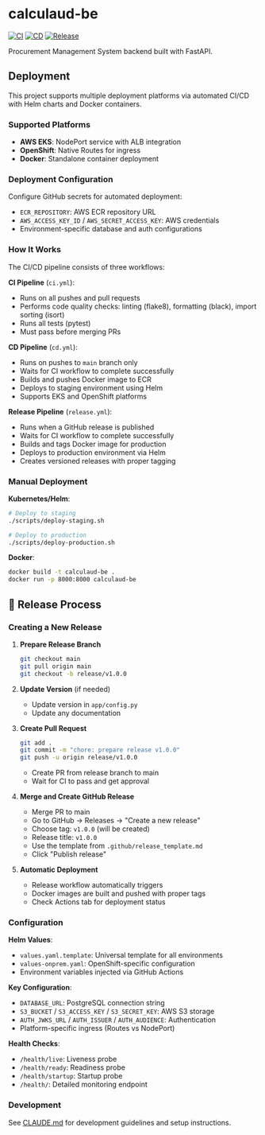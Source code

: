 # calculaud-be

[![CI](https://github.com/calc-cloud/calculaud-be/actions/workflows/ci.yml/badge.svg)](https://github.com/calc-cloud/calculaud-be/actions/workflows/ci.yml)
[![CD](https://github.com/calc-cloud/calculaud-be/actions/workflows/cd.yml/badge.svg)](https://github.com/calc-cloud/calculaud-be/actions/workflows/cd.yml)
[![Release](https://github.com/calc-cloud/calculaud-be/actions/workflows/release.yml/badge.svg)](https://github.com/calc-cloud/calculaud-be/actions/workflows/release.yml)

Procurement Management System backend built with FastAPI.

## Deployment

This project supports multiple deployment platforms via automated CI/CD with Helm charts and Docker containers.

### Supported Platforms

- **AWS EKS**: NodePort service with ALB integration
- **OpenShift**: Native Routes for ingress
- **Docker**: Standalone container deployment

### Deployment Configuration

Configure GitHub secrets for automated deployment:
- `ECR_REPOSITORY`: AWS ECR repository URL
- `AWS_ACCESS_KEY_ID` / `AWS_SECRET_ACCESS_KEY`: AWS credentials
- Environment-specific database and auth configurations

### How It Works

The CI/CD pipeline consists of three workflows:

**CI Pipeline** (`ci.yml`):
- Runs on all pushes and pull requests
- Performs code quality checks: linting (flake8), formatting (black), import sorting (isort)
- Runs all tests (pytest)
- Must pass before merging PRs

**CD Pipeline** (`cd.yml`):
- Runs on pushes to `main` branch only
- Waits for CI workflow to complete successfully
- Builds and pushes Docker image to ECR
- Deploys to staging environment using Helm
- Supports EKS and OpenShift platforms

**Release Pipeline** (`release.yml`):
- Runs when a GitHub release is published
- Waits for CI workflow to complete successfully
- Builds and tags Docker image for production
- Deploys to production environment via Helm
- Creates versioned releases with proper tagging

### Manual Deployment

**Kubernetes/Helm**:
```bash
# Deploy to staging
./scripts/deploy-staging.sh

# Deploy to production  
./scripts/deploy-production.sh
```

**Docker**:
```bash
docker build -t calculaud-be .
docker run -p 8000:8000 calculaud-be
```

## 🚀 Release Process

### Creating a New Release

1. **Prepare Release Branch**
   ```bash
   git checkout main
   git pull origin main
   git checkout -b release/v1.0.0
   ```

2. **Update Version** (if needed)
   - Update version in `app/config.py`
   - Update any documentation

3. **Create Pull Request**
   ```bash
   git add .
   git commit -m "chore: prepare release v1.0.0"
   git push -u origin release/v1.0.0
   ```
   - Create PR from release branch to main
   - Wait for CI to pass and get approval

4. **Merge and Create GitHub Release**
   - Merge PR to main
   - Go to GitHub → Releases → "Create a new release"
   - Choose tag: `v1.0.0` (will be created)
   - Release title: `v1.0.0`
   - Use the template from `.github/release_template.md`
   - Click "Publish release"

5. **Automatic Deployment**
   - Release workflow automatically triggers
   - Docker images are built and pushed with proper tags
   - Check Actions tab for deployment status

### Configuration

**Helm Values**:
- `values.yaml.template`: Universal template for all environments
- `values-onprem.yaml`: OpenShift-specific configuration
- Environment variables injected via GitHub Actions

**Key Configuration**:
- `DATABASE_URL`: PostgreSQL connection string
- `S3_BUCKET` / `S3_ACCESS_KEY` / `S3_SECRET_KEY`: AWS S3 storage
- `AUTH_JWKS_URL` / `AUTH_ISSUER` / `AUTH_AUDIENCE`: Authentication
- Platform-specific ingress (Routes vs NodePort)

**Health Checks**:
- `/health/live`: Liveness probe
- `/health/ready`: Readiness probe  
- `/health/startup`: Startup probe
- `/health/`: Detailed monitoring endpoint

### Development

See [CLAUDE.md](CLAUDE.md) for development guidelines and setup instructions.